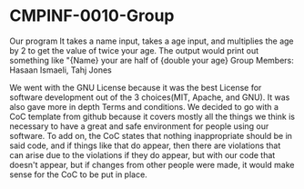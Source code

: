 # CMPINF-0010-Group
 Our program It takes a name input, takes a age input, and multiplies the age by 2 to get the value of twice your age. 
The output would print out something like "{Name} your are half of {double your age}
Group Members: Hasaan Ismaeli, Tahj Jones 

We went with the GNU License because it was the best License for software development out of the 3 choices(MIT, Apache, and GNU). It was also gave more in depth Terms and conditions. We decided to go with a CoC template from github because it covers mostly all the things we think is necessary to have a great and safe environment for people using our software. To add on, the CoC states that nothing inappropriate should be in said code, and if things like that do appear, then there are violations that can arise due to the violations if they do appear, but with our code that doesn't appear, but if changes from other people were made, it would make sense for the CoC to be put in place.

